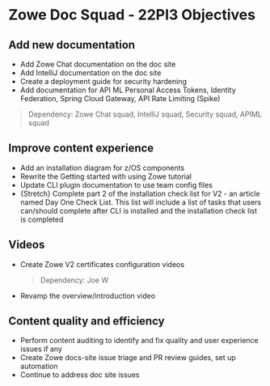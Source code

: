 # Zowe Doc Squad - 22PI3 Objectives

## Add new documentation

- Add Zowe Chat documentation on the doc site
- Add IntelliJ documentation on the doc site
- Create a deployment guide for security hardening
- Add documentation for API ML Personal Access Tokens, Identity Federation, Spring Cloud Gateway, API Rate Limiting (Spike)

> Dependency: Zowe Chat squad, IntelliJ squad, Security squad, APIML squad

## Improve content experience

- Add an installation diagram for z/OS components
- Rewrite the Getting started with using Zowe tutorial
- Update CLI plugin documentation to use team config files
- {Stretch} Complete part 2 of the installation check list for V2 - an article named Day One Check List. This list will include a list of tasks that users can/should complete after CLI is installed and the installation check list is completed

## Videos

- Create Zowe V2 certificates configuration videos
  
  > Dependency: Joe W
- Revamp the overview/introduction video


## Content quality and efficiency

- Perform content auditing to identify and fix quality and user experience issues if any
- Create Zowe docs-site issue triage and PR review guides, set up automation
- Continue to address doc site issues

